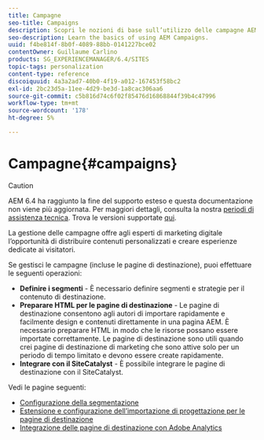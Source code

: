 ```yaml
---
title: Campagne
seo-title: Campaigns
description: Scopri le nozioni di base sull’utilizzo delle campagne AEM.
seo-description: Learn the basics of using AEM Campaigns.
uuid: f4be814f-8b0f-4089-88bb-0141227bce02
contentOwner: Guillaume Carlino
products: SG_EXPERIENCEMANAGER/6.4/SITES
topic-tags: personalization
content-type: reference
discoiquuid: 4a3a2ad7-40b0-4f19-a012-167453f58bc2
exl-id: 2bc23d5a-11ee-4d29-be3d-1a8cac306aa6
source-git-commit: c5b816d74c6f02f85476d16868844f39b4c47996
workflow-type: tm+mt
source-wordcount: '178'
ht-degree: 5%

---
```


# Campagne{#campaigns}

>[!CAUTION]
>
>AEM 6.4 ha raggiunto la fine del supporto esteso e questa documentazione non viene più aggiornata. Per maggiori dettagli, consulta la nostra [periodi di assistenza tecnica](https://helpx.adobe.com/it/support/programs/eol-matrix.html). Trova le versioni supportate [qui](https://experienceleague.adobe.com/docs/).

La gestione delle campagne offre agli esperti di marketing digitale l’opportunità di distribuire contenuti personalizzati e creare esperienze dedicate ai visitatori.

Se gestisci le campagne (incluse le pagine di destinazione), puoi effettuare le seguenti operazioni:

* **Definire i segmenti** - È necessario definire segmenti e strategie per il contenuto di destinazione.
* **Preparare HTML per le pagine di destinazione** - Le pagine di destinazione consentono agli autori di importare rapidamente e facilmente design e contenuti direttamente in una pagina AEM. È necessario preparare HTML in modo che le risorse possano essere importate correttamente. Le pagine di destinazione sono utili quando crei pagine di destinazione di marketing che sono attive solo per un periodo di tempo limitato e devono essere create rapidamente.
* **Integrare con il SiteCatalyst** - È possibile integrare le pagine di destinazione con il SiteCatalyst.

Vedi le pagine seguenti:

* [Configurazione della segmentazione](/help/sites-administering/campaign-segmentation.md)
* [Estensione e configurazione dell’importazione di progettazione per le pagine di destinazione](/help/sites-administering/extending-the-design-importer-for-landingpages.md)
* [Integrazione delle pagine di destinazione con Adobe Analytics](/help/sites-administering/integrating-landing-pages-with-adobe-analytics.md)
